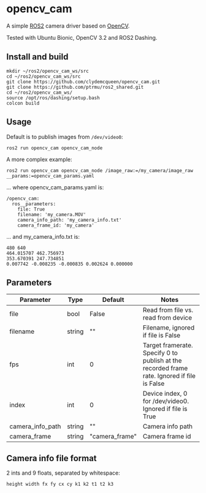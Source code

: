 # opencv_cam

A simple [ROS2](https://index.ros.org/doc/ros2/) camera driver based on [OpenCV](https://opencv.org/).

Tested with Ubuntu Bionic, OpenCV 3.2 and ROS2 Dashing.

## Install and build

~~~
mkdir ~/ros2/opencv_cam_ws/src
cd ~/ros2/opencv_cam_ws/src
git clone https://github.com/clydemcqueen/opencv_cam.git
git clone https://github.com/ptrmu/ros2_shared.git
cd ~/ros2/opencv_cam_ws/
source /opt/ros/dashing/setup.bash
colcon build
~~~

## Usage

Default is to publish images from `/dev/video0`:
~~~
ros2 run opencv_cam opencv_cam_node
~~~

A more complex example:
~~~
ros2 run opencv_cam opencv_cam_node /image_raw:=/my_camera/image_raw __params:=opencv_cam_params.yaml
~~~
... where opencv_cam_params.yaml is:
~~~
/opencv_cam:
  ros__parameters:
    file: True
    filename: 'my_camera.MOV'
    camera_info_path: 'my_camera_info.txt'
    camera_frame_id: 'my_camera'
~~~
... and my_camera_info.txt is:
~~~
480 640
464.015707 462.756973
353.670391 247.734851
0.007742 -0.008235 -0.000835 0.002624 0.000000
~~~

## Parameters

| Parameter | Type | Default | Notes |
|---|---|---|---|
| file | bool | False | Read from file vs. read from device |
| filename | string | "" | Filename, ignored if file is False |
| fps | int | 0 | Target framerate. Specify 0 to publish at the recorded frame rate. Ignored if file is False |
| index | int | 0 | Device index, 0 for /dev/video0. Ignored if file is True |
| camera_info_path | string | "" | Camera info path |
| camera_frame | string | "camera_frame" | Camera frame id |

## Camera info file format

2 ints and 9 floats, separated by whitespace:
~~~
height width fx fy cx cy k1 k2 t1 t2 k3
~~~